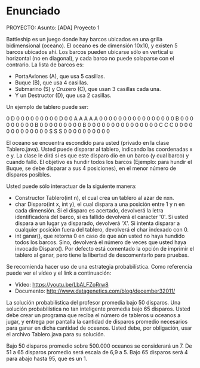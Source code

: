 # Enunciado
PROYECTO:
Asunto:
[ADA] Proyecto 1

Battleship es un juego donde hay barcos ubicados en una grilla bidimensional (oceano). El oceano es de dimensión 10x10, y 
existen 5 barcos ubicados ahí. 
Los barcos pueden ubicarse sólo en vertical u horizontal (no en diagonal), y cada barco no puede solaparse con el contrario. La lista de barcos es:
- PortaAviones (A), que usa 5 casillas.
- Buque (B), que usa 4 casillas.
- Submarino (S) y Cruzero (C), que usan 3 casillas cada una.
- Y un Destructor (D), que usa 2 casillas.

Un ejemplo de tablero puede ser:

0 D 0 0 0 0 0 0 0 0
0 D 0 0 A A A A A 0
0 0 0 0 0 0 0 0 0 0
0 0 0 0 0 B 0 0 0 0
0 0 0 0 0 B 0 0 0 0
0 0 0 0 0 B 0 0 0 0
0 0 0 0 0 0 0 0 0 0
0 C C C 0 0 0 0 0 0
0 0 0 0 0 0 0 S S S
0 0 0 0 0 0 0 0 0 0

El oceano se encuentra escondido para usted (privado en la clase Tablero.java). Usted puede disparar al tablero, indicando las coordenadas x e y. La clase le dirá si es que este disparo dio en un barco (y cual barco) y cuando falló. El objetivo es hundir todos los barcos (Ejemplo: para hundir el Buque, se debe disparar a sus 4 posiciones), en el menor número de disparos posibles.

Usted puede sólo interactuar de la siguiente manera:
- Constructor Tablero(int n), el cual crea un tablero al azar de nxn.
- char Disparo(int x, int y), el cual dispara a una posición entre 1 y n en cada dimensión. Si el disparo es acertado, devolverá la letra identificadora del barco, si es fallido devolverá el caracter '0'. Si usted dispara a un lugar ya disparado, devolverá 'X'. Si intenta disparar a cualquier posición fuera del tablero, devolverá el char indexado con 0.
- int ganar(), que retorna 0 en caso de que aún usted no haya hundido todos los barcos. Sino, devolverá el número de veces que usted haya invocado Disparo(). Por defecto está comentado la opción de imprimir el tablero al ganar, pero tiene la libertad de descomentarlo para pruebas.

Se recomienda hacer uso de una estrategia probabilística. Como referencia puede ver el vídeo y el link a continuación:
- Vídeo: https://youtu.be/LbALFZoRrw8
- Documento: http://www.datagenetics.com/blog/december32011/

La solución probabilística del profesor promedia bajo 50 disparos. Una solución probabilística no tan inteligente promedia bajo 65 disparos. Usted debe crear un programa que reciba el número de tableros u oceanos a jugar, y entrega por pantalla la cantidad de disparos promedio necesarios para ganar en dicha cantidad de oceanos. Usted debe, por obligación, usar el archivo Tablero.java para su solución.

Bajo 50 disparos promedio sobre 500.000 oceanos se considerará un 7. De 51 a 65 disparos promedio será escala de 6,9 a 5. Bajo 65 disparos será 4 para abajo hasta 95, que es un 1.
